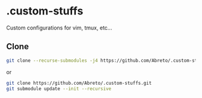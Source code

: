 # .custom-stuffs
Custom configurations for vim, tmux, etc...

## Clone
```sh
git clone --recurse-submodules -j4 https://github.com/Abreto/.custom-stuffs.git
```
or
```sh
git clone https://github.com/Abreto/.custom-stuffs.git
git submodule update --init --recursive
```
